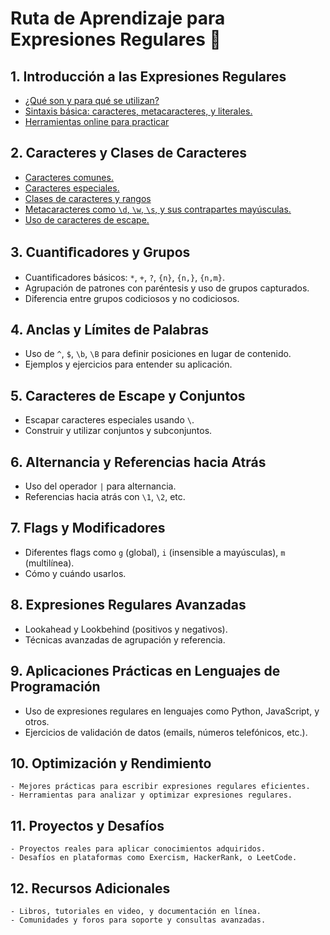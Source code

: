 # Ruta de Aprendizaje para Expresiones Regulares 🚀

## 1. Introducción a las Expresiones Regulares
   - [¿Qué son y para qué se utilizan?](./temario/01-introduccion/definicion_y_proposito.md)
   - [Sintaxis básica: caracteres, metacaracteres, y literales.](./temario/01-introduccion/sintaxis_basica.md)
   - [Herramientas online para practicar](./temario/01-introduccion/herramientas.md)

## 2. Caracteres y Clases de Caracteres
   - [Caracteres comunes.](./temario/02-caracteres-y-clases/caracteres-comunes-y-especiales.md#caracteres-comunes)
   - [Caracteres especiales.](./temario/02-caracteres-y-clases/caracteres-comunes-y-especiales.md#caracteres-especiales-o-metacaracteres)
   - [Clases de caracteres y rangos](./temario/02-caracteres-y-clases/caracteres-comunes-y-especiales.md#clases-de-caracteres-y-rangos)
   - [Metacaracteres como `\d`, `\w`, `\s`, y sus contrapartes mayúsculas.](./temario/02-caracteres-y-clases/caracteres-comunes-y-especiales.md#secuencias-especiales)
   - [Uso de caracteres de escape.](./temario/02-caracteres-y-clases/caracteres-comunes-y-especiales.md#uso-de-caracteres-de-escape)


## 3. Cuantiﬁcadores y Grupos
   - Cuantificadores básicos: `*`, `+`, `?`, `{n}`, `{n,}`, `{n,m}`.
   - Agrupación de patrones con paréntesis y uso de grupos capturados.
   - Diferencia entre grupos codiciosos y no codiciosos.

## 4. Anclas y Límites de Palabras
   - Uso de `^`, `$`, `\b`, `\B` para definir posiciones en lugar de contenido.
   - Ejemplos y ejercicios para entender su aplicación.

## 5. Caracteres de Escape y Conjuntos
   - Escapar caracteres especiales usando `\`.
   - Construir y utilizar conjuntos y subconjuntos.

## 6. Alternancia y Referencias hacia Atrás
   - Uso del operador `|` para alternancia.
   - Referencias hacia atrás con `\1`, `\2`, etc.

## 7. Flags y Modificadores
   - Diferentes flags como `g` (global), `i` (insensible a mayúsculas), `m` (multilínea).
   - Cómo y cuándo usarlos.

## 8. Expresiones Regulares Avanzadas
   - Lookahead y Lookbehind (positivos y negativos).
   - Técnicas avanzadas de agrupación y referencia.

## 9. Aplicaciones Prácticas en Lenguajes de Programación
   - Uso de expresiones regulares en lenguajes como Python, JavaScript, y otros.
   - Ejercicios de validación de datos (emails, números telefónicos, etc.).

## 10. Optimización y Rendimiento
    - Mejores prácticas para escribir expresiones regulares eficientes.
    - Herramientas para analizar y optimizar expresiones regulares.

## 11. Proyectos y Desafíos
    - Proyectos reales para aplicar conocimientos adquiridos.
    - Desafíos en plataformas como Exercism, HackerRank, o LeetCode.

## 12. Recursos Adicionales
    - Libros, tutoriales en video, y documentación en línea.
    - Comunidades y foros para soporte y consultas avanzadas.
